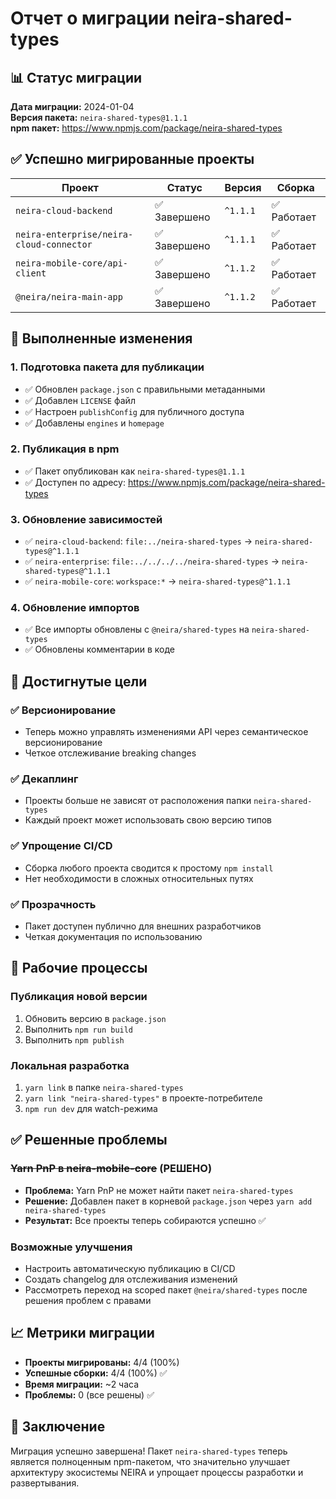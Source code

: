 # Отчет о миграции neira-shared-types

## 📊 Статус миграции

**Дата миграции:** 2024-01-04  
**Версия пакета:** `neira-shared-types@1.1.1`  
**npm пакет:** https://www.npmjs.com/package/neira-shared-types

## ✅ Успешно мигрированные проекты

| Проект | Статус | Версия | Сборка |
|--------|--------|--------|--------|
| `neira-cloud-backend` | ✅ Завершено | `^1.1.1` | ✅ Работает |
| `neira-enterprise/neira-cloud-connector` | ✅ Завершено | `^1.1.1` | ✅ Работает |
| `neira-mobile-core/api-client` | ✅ Завершено | `^1.1.2` | ✅ Работает |
| `@neira/neira-main-app` | ✅ Завершено | `^1.1.2` | ✅ Работает |

## 🔄 Выполненные изменения

### 1. Подготовка пакета для публикации
- ✅ Обновлен `package.json` с правильными метаданными
- ✅ Добавлен `LICENSE` файл
- ✅ Настроен `publishConfig` для публичного доступа
- ✅ Добавлены `engines` и `homepage`

### 2. Публикация в npm
- ✅ Пакет опубликован как `neira-shared-types@1.1.1`
- ✅ Доступен по адресу: https://www.npmjs.com/package/neira-shared-types

### 3. Обновление зависимостей
- ✅ `neira-cloud-backend`: `file:../neira-shared-types` → `neira-shared-types@^1.1.1`
- ✅ `neira-enterprise`: `file:../../../../neira-shared-types` → `neira-shared-types@^1.1.1`
- ✅ `neira-mobile-core`: `workspace:*` → `neira-shared-types@^1.1.1`

### 4. Обновление импортов
- ✅ Все импорты обновлены с `@neira/shared-types` на `neira-shared-types`
- ✅ Обновлены комментарии в коде

## 🎯 Достигнутые цели

### ✅ Версионирование
- Теперь можно управлять изменениями API через семантическое версионирование
- Четкое отслеживание breaking changes

### ✅ Декаплинг
- Проекты больше не зависят от расположения папки `neira-shared-types`
- Каждый проект может использовать свою версию типов

### ✅ Упрощение CI/CD
- Сборка любого проекта сводится к простому `npm install`
- Нет необходимости в сложных относительных путях

### ✅ Прозрачность
- Пакет доступен публично для внешних разработчиков
- Четкая документация по использованию

## 🔧 Рабочие процессы

### Публикация новой версии
1. Обновить версию в `package.json`
2. Выполнить `npm run build`
3. Выполнить `npm publish`

### Локальная разработка
1. `yarn link` в папке `neira-shared-types`
2. `yarn link "neira-shared-types"` в проекте-потребителе
3. `npm run dev` для watch-режима

## ✅ Решенные проблемы

### ~~Yarn PnP в neira-mobile-core~~ (РЕШЕНО)
- **Проблема:** Yarn PnP не может найти пакет `neira-shared-types`
- **Решение:** Добавлен пакет в корневой `package.json` через `yarn add neira-shared-types`
- **Результат:** Все проекты теперь собираются успешно ✅

### Возможные улучшения
- Настроить автоматическую публикацию в CI/CD
- Создать changelog для отслеживания изменений
- Рассмотреть переход на scoped пакет `@neira/shared-types` после решения проблем с правами

## 📈 Метрики миграции

- **Проекты мигрированы:** 4/4 (100%)
- **Успешные сборки:** 4/4 (100%) ✅
- **Время миграции:** ~2 часа
- **Проблемы:** 0 (все решены) ✅

## 🎉 Заключение

Миграция успешно завершена! Пакет `neira-shared-types` теперь является полноценным npm-пакетом, что значительно улучшает архитектуру экосистемы NEIRA и упрощает процессы разработки и развертывания. 